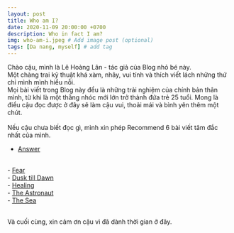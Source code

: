 ```yaml
---
layout: post
title: Who am I?
date: 2020-11-09 20:00:00 +0700
description: Who in fact I am?
img: who-am-i.jpeg # Add image post (optional)
tags: [Da nang, myself] # add tag
---
```


Chào cậu, mình là Lê Hoàng Lân - tác giả của Blog nhỏ bé này.
<br>
Một chàng trai kỹ thuật khá xàm, nhây, vui tính và thích viết lách những thứ chỉ mình mình hiểu nỗi.
<br>
Mọi bài viết trong Blog này đều là những trải nghiệm của chính bản thân mình, từ khi là một thằng nhóc mới lớn trở thành đứa trẻ 25 tuổi. Mong là điều cậu đọc được ở đây sẽ làm cậu vui, thoải mái và bình yên thêm một chút.
<br>
<br>
Nếu cậu chưa biết đọc gì, mình xin phép Recommend 6 bài viết tâm đắc nhất của mình.
<br>
- <a href="https://bit.ly/3SLPmwd" target="_blank">Answer</a>
<br>
- <a href="https://bit.ly/3RtyzMU" target="_blank">Fear</a>
<br>
- <a href="https://bit.ly/3BYZ1Z3" target="_blank">Dusk till Dawn</a>
<br>
- <a href="https://bit.ly/3fBaEOh" target="_blank">Healing</a>
<br>
- <a href="https://bit.ly/3UcQx8i" target="_blank">The Astronaut</a>
<br>
- <a href="https://keiblog.github.io/the-sea" target="_blank">The Sea</a>
<br>
<br>
<p class="left">
Và cuối cùng, xin cảm ơn cậu vì đã dành thời gian ở đây.
</p>
